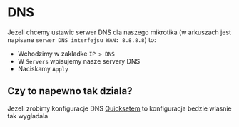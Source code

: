 # DNS
Jezeli chcemy ustawic serwer DNS dla naszego mikrotika (w arkuszach jest napisane `serwer DNS interfejsu WAN: 8.8.8.8`) to:

- Wchodzimy w zakladke `IP > DNS`
- W `Servers` wpisujemy nasze servery DNS
- Naciskamy `Apply`

## Czy to napewno tak dziala?
Jezeli zrobimy konfiguracje DNS [Quicksetem](/mikrotik/QuickSet.md) to konfiguracja bedzie wlasnie tak wygladala
